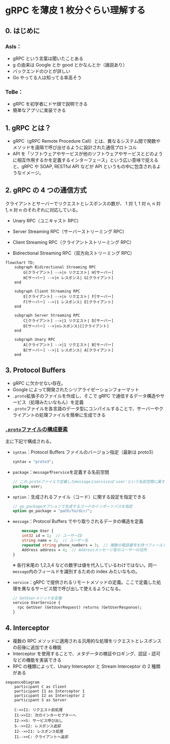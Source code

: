 # gRPC を薄皮 1 枚分ぐらい理解する

## 0. はじめに

### AsIs：

- gRPC という言葉は聞いたことある
- g の由来は Google とか good とかなんとか（諸説あり）
- バックエンドのひとが詳しい
- Go やってる人は知ってる率高そう

### ToBe：

- gRPC を初学者にドヤ顔で説明できる
- 簡単なアプリに実装できる

## 1. gRPC とは？

- gRPC（gRPC Remote Procedure Call）とは、異なるシステム間で関数やメソッドを遠隔で呼び出せるように設計された通信プロトコル
- API を「ソフトウェアやサービスが他のソフトウェアやサービスとどのように相互作用するかを定義するインターフェース」という広い意味で捉えると、gRPC や SOAP, RESTful API などが API というもの中に包含されるようなイメージ。

## 2. gRPC の 4 つの通信方式

クライアントとサーバーでリクエストとレスポンスの数が、
1 対 1, 1 対 n, n 対 1, n 対 n のそれぞれに対応している。

- Unary RPC（ユニキャスト RPC）

- Server Streaming RPC（サーバーストリーミング RPC）

- Client Streaming RPC（クライアントストリーミング RPC）

- Bidirectional Streaming RPC（双方向ストリーミング RPC）

```mermaid
flowchart TD;
    subgraph Bidirectional Streaming RPC
        G[クライアント] -->|n リクエスト| H[サーバー]
        H[サーバー] -->|n レスポンス| G[クライアント]
    end

    subgraph Client Streaming RPC
        E[クライアント] -->|n リクエスト| F[サーバー]
        F[サーバー] -->|1 レスポンス| E[クライアント]
    end

    subgraph Server Streaming RPC
        C[クライアント] -->|1 リクエスト| D[サーバー]
        D[サーバー] -->|nレスポンス|C[クライアント]
    end

    subgraph Unary RPC
        A[クライアント] -->|1 リクエスト| B[サーバー]
        B[サーバー] -->|1 レスポンス| A[クライアント]
    end
```

## 3. Protocol Buffers

- gRPC に欠かせない存在。<br>
- Google によって開発されたシリアライゼーションフォーマット
- `.proto`拡張子のファイルを作成し、そこで gRPC で通信するデータ構造やサービス（処理みたいなもん）を定義
- `.proto`ファイルを各言語のデータ型にコンパイルすることで、サーバーやクライアントの処理ファイルを簡単に生成できる

### <u>`.proto`ファイルの構成要素</u>

主に下記で構成される。

- `syntax`：Protocol Buffers ファイルのバージョン指定（最新は proto3）

  ```proto
  syntax = "proto3";
  ```

- `package`：`message`や`service`を定義する名前空間

  ```proto
  // この.protoファイルで定義したmessageとserviceは'user'という名前空間に属する
  package user;
  ```

- `option`：生成されるファイル（コード）に関する設定を指定できる

  ```proto
  // go_packageオプションで生成するコードのインポートパスを指定
  option go_package = "path/to/dir/";
  ```

- `message`：Protocol Buffers でやり取りされるデータの構造を定義

  ```proto
      message User {
      int32 id = 1;  // ユーザーID
      string name = 2;  // ユーザー名
      repeated string phone_numbers = 3;  // 複数の電話番号を持つフィールド
      Address address = 4;  // Addressメッセージ型のユーザーの住所
  }
  ```

  ※ 各行末尾の 1,2,3,4 などの数字は値を代入しているわけではない。同一`message`内のフィールドを識別するための index みたいなもの。

- `service`：gRPC で提供されるリモートメソッドの定義。ここで定義した処理を異なるサービス間で呼び出して使えるようになる。
  ```proto
  // GetUserメソッドを定義
  service UserService {
    rpc GetUser (GetUserRequest) returns (GetUserResponse);
  }
  ```

## 4. Interceptor

- 複数の RPC メソッドに適用される汎用的な処理をリクエストとレスポンスの前後に追加できる機能
- Interceptor を使用することで、メタデータの検証やロギング、認証・認可などの機能を実装できる
- RPC の種類によって、Unary Interceptor と Stream Interceptor の 2 種類がある

```mermaid
sequenceDiagram
    participant C as Client
    participant I1 as Interceptor 1
    participant I2 as Interceptor 2
    participant S as Server

    C->>I1: リクエスト前処理
    I1->>I2: 次のインターセプターへ
    I2->>S: サービス呼び出し
    S-->>I2: レスポンス返却
    I2-->>I1: レスポンス処理
    I1-->>C: クライアントへ返却
```
